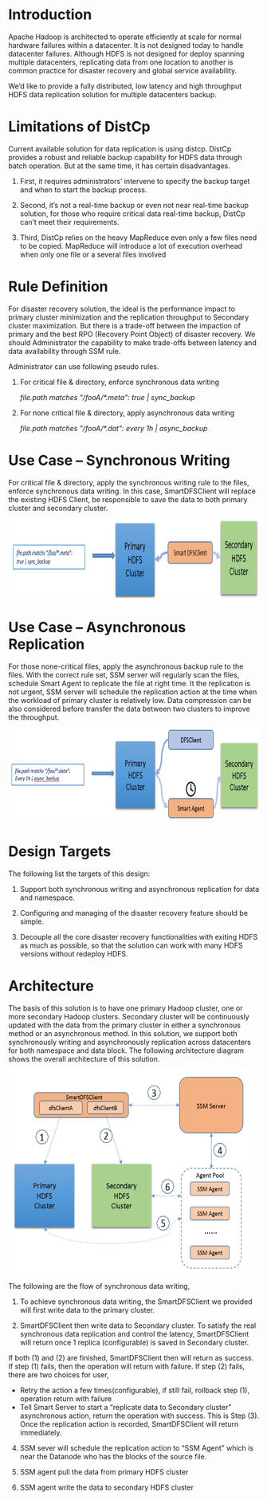Introduction 
=============

Apache Hadoop is architected to operate efficiently at scale for normal
hardware failures within a datacenter. It is not designed today to
handle datacenter failures. Although HDFS is not designed for deploy
spanning multiple datacenters, replicating data from one location to
another is common practice for disaster recovery and global service
availability.

We’d like to provide a fully distributed, low latency and high
throughput HDFS data replication solution for multiple datacenters
backup.

Limitations of DistCp
=====================

Current available solution for data replication is using distcp. DistCp
provides a robust and reliable backup capability for HDFS data through
batch operation. But at the same time, it has certain disadvantages.

1.  First, it requires administrators’ intervene to specify the backup
    target and when to start the backup process.

2.  Second, it’s not a real-time backup or even not near real-time
    backup solution, for those who require critical data real-time
    backup, DistCp can’t meet their requirements.

3.  Third, DistCp relies on the heavy MapReduce even only a few files
    need to be copied. MapReduce will introduce a lot of execution
    overhead when only one file or a several files involved

Rule Definition
===============

For disaster recovery solution, the ideal is the performance impact to
primary cluster minimization and the replication throughput to Secondary
cluster maximization. But there is a trade-off between the impaction of
primary and the best RPO (Recovery Point Object) of disaster recovery.
We should Administrator the capability to make trade-offs between
latency and data availability through SSM rule.

Administrator can use following pseudo rules.

1.  For critical file & directory, enforce synchronous data writing

	*file.path matches "/fooA/\*.meta": true | sync\_backup*

1.  For none critical file & directory, apply asynchronous data writing

    *file.path matches "/fooA/\*.dat": every 1h | async\_backup*

Use Case – Synchronous Writing
==============================

For critical file & directory, apply the synchronous writing rule to the
files, enforce synchronous data writing. In this case, SmartDFSClient
will replace the existing HDFS Client, be responsible to save the data
to both primary cluster and secondary cluster.

<img src="./sync-backup.png" width="681" height="158" />
 

Use Case – Asynchronous Replication
===================================

For those none-critical files, apply the asynchronous backup rule to the
files. With the correct rule set, SSM server will regularly scan the
files, schedule Smart Agent to replicate the file at right time. It the
replication is not urgent, SSM server will schedule the replication
action at the time when the workload of primary cluster is relatively
low. Data compression can be also considered before transfer the data
between two clusters to improve the throughput.

<img src="./async-backup.png" width="681" height="188" />

Design Targets 
===============

The following list the targets of this design:

1. Support both synchronous writing and asynchronous replication for
data and namespace.

2. Configuring and managing of the disaster recovery feature should be
simple.

3. Decouple all the core disaster recovery functionalities with exiting
HDFS as much as possible, so that the solution can work with many HDFS
versions without redeploy HDFS.

Architecture
============

The basis of this solution is to have one primary Hadoop cluster, one or
more secondary Hadoop clusters. Secondary cluster will be continuously
updated with the data from the primary cluster in either a synchronous
method or an asynchronous method. In this solution, we support both
synchronously writing and asynchronously replication across datacenters
for both namespace and data block. The following architecture diagram
shows the overall architecture of this solution.

<img src="./high-level-disaster-recovery-arch.png" width="481" height="408" />

The following are the flow of synchronous data writing,

1.  To achieve synchronous data writing, the SmartDFSClient we provided
    will first write data to the primary cluster.

2.  SmartDFSClient then write data to Secondary cluster. To satisfy the
    real synchronous data replication and control the latency,
    SmartDFSClient will return once 1 replica (configurable) is saved in
    Secondary cluster.

If both (1) and (2) are finished, SmartDFSClient then will return as
success. If step (1) fails, then the operation will return with failure.
If step (2) fails, there are two choices for user,

* Retry the action a few times(configurable), if still fail, rollback
  step (1), operation return with failure
* Tell Smart Server to start a “replicate data to Secondary cluster”
  asynchronous action, return the operation with success. This is
  Step (3). Once the replication action is recorded, SmartDFSClient
  will return immediately.

4.  SSM sever will schedule the replication action to “SSM Agent” which
    is near the Datanode who has the blocks of the source file.

5.  SSM agent pull the data from primary HDFS cluster

6.  SSM agent write the data to secondary HDFS cluster



